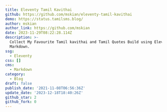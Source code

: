 ```yaml
---
title: Eleventy Tamil Kavithai
github: https://github.com/mskian/eleventy-tamil-kavithai
demo: https://status.tamilsms.blog/
author: mskian
author_link: https://github.com/mskian
date: 2023-11-29T08:22:28.114Z
description: >-
  Collect My Favourite Tamil kavithai and Tamil Quotes Build using Eleventy and
  Markdown.
ssg:
  - Eleventy
css: []
cms:
  - Markdown
category:
  - Blog
draft: false
publish_date: '2021-11-08T06:56:36Z'
update_date: '2023-12-18T18:40:26Z'
github_star: 2
github_fork: 0
---
```

